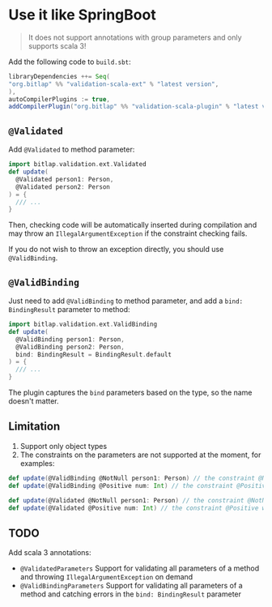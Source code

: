 # Use it like SpringBoot

> It does not support annotations with group parameters and only supports scala 3!

Add the following code to `build.sbt`:
```scala
libraryDependencies ++= Seq(
"org.bitlap" %% "validation-scala-ext" % "latest version",
),
autoCompilerPlugins := true,
addCompilerPlugin("org.bitlap" %% "validation-scala-plugin" % "latest version")
```

## `@Validated`

Add `@Validated` to method parameter:
```scala
import bitlap.validation.ext.Validated
def update(
  @Validated person1: Person, 
  @Validated person2: Person
) = {
  /// ...
}
```
Then, checking code will be automatically inserted during compilation and may throw an `IllegalArgumentException` if the constraint checking fails.

If you do not wish to throw an exception directly, you should use `@ValidBinding`.

## `@ValidBinding`

Just need to add `@ValidBinding` to method parameter, and add a `bind: BindingResult` parameter to method:
```scala
import bitlap.validation.ext.ValidBinding
def update(
  @ValidBinding person1: Person,
  @ValidBinding person2: Person,
  bind: BindingResult = BindingResult.default
) = {
  /// ...
}
```

The plugin captures the `bind` parameters based on the type, so the name doesn't matter.

## Limitation

1. Support only object types
2. The constraints on the parameters are not supported at the moment, for examples:
```scala
def update(@ValidBinding @NotNull person1: Person) // the constraint @NotNull will not be used  
def update(@ValidBinding @Positive num: Int) // the constraint @Positive will not be used

def update(@Validated @NotNull person1: Person) // the constraint @NotNull will not be used
def update(@Validated @Positive num: Int) // the constraint @Positive will not be used
```

## TODO 

Add scala 3 annotations:
- `@ValidatedParameters`        Support for validating all parameters of a method and throwing `IllegalArgumentException` on demand
- `@ValidBindingParameters`     Support for validating all parameters of a method and catching errors in the `bind: BindingResult` parameter
